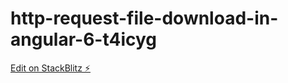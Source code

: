 # http-request-file-download-in-angular-6-t4icyg

[Edit on StackBlitz ⚡️](https://stackblitz.com/edit/call-http-request-in-angular-6-t4icyg)